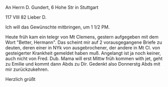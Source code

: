An Herrn D. Gundert, 6 Hohe Str in Stuttgart

 117 VIII 82
Lieber D.

Ich will das Gewünschte mitbringen, um 1 1/2 PM.

Heute früh kam ein telegr von Mt Clemens, gestern aufgegeben mit dem Wort "Better, Hermann". Das scheint mir auf 2 vorausgegangene Briefe zu deuten, deren einer in NYk von ausgebrochener, der andere in Mt Cl. von gesteigerter Krankheit gemeldet haben muß. Angelangt ist ja noch keiner, auch nicht von Fred. Dub. Mama will erst Mittw früh kommen with jet, geht zu Emilie und kommt dann Abds zu Dir. Gedenkt also Donnerstg Abds mit mir zurückzukehren.

 Herzlich grüßt
